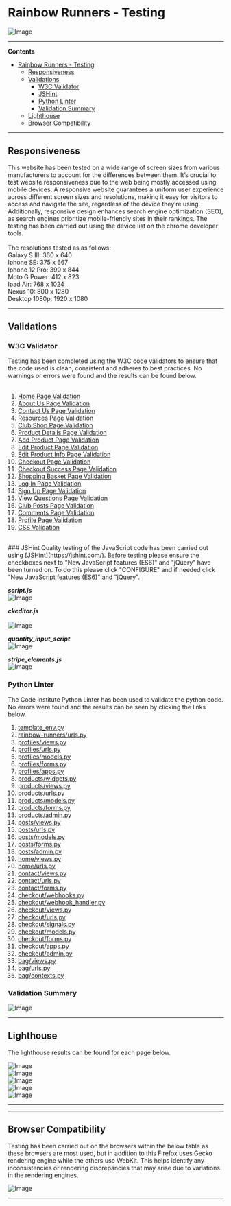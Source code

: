 # Rainbow Runners - Testing
![Image](resources/mockup.png)
***
**Contents**
- [Rainbow Runners - Testing](#rainbow-runners---testing)
  - [Responsiveness](#responsiveness)
  - [Validations](#validations)
    - [W3C Validator](#w3c-validator)
    - [JSHint](#jshint)
    - [Python Linter](#python-linter)
    - [Validation Summary](#validation-summary)
  - [Lighthouse](#lighthouse)
  - [Browser Compatibility](#browser-compatibility)
***
## Responsiveness
This website has been tested on a wide range of screen sizes from various manufacturers to account for the differences between them. It’s crucial to test website responsiveness due to the web being mostly accessed using mobile devices. A responsive website guarantees a uniform user experience across different screen sizes and resolutions, making it easy for visitors to access and navigate the site, regardless of the device they’re using. Additionally, responsive design enhances search engine optimization (SEO), as search engines prioritize mobile-friendly sites in their rankings. The testing has been carried out using the device list on the chrome developer tools.
<br>
<br>
The resolutions tested as as follows:<br>
Galaxy S III: 360 x 640<br>
Iphone SE: 375 x 667<br>
Iphone 12 Pro: 390 x 844<br>
Moto G Power: 412 x 823<br>
Ipad Air: 768 x 1024<br>
Nexus 10: 800 x 1280<br>
Desktop 1080p: 1920 x 1080<br>


***
## Validations
### W3C Validator
Testing has been completed using the W3C code validators to ensure that the code used is clean, consistent and adheres to best practices. No warnings or errors were found and the results can be found below.<br>
<br>
1. [Home Page Validation](resources/validations/home-page.PNG)
2. [About Us Page Validation](resources/validations/about-us.PNG)
3. [Contact Us Page Validation](resources/validations/contact-us.PNG)
4. [Resources Page Validation](resources/validations/resources.PNG)
5. [Club Shop Page Validation](resources/validations/club-shop.PNG)
6. [Product Details Page Validation](resources/validations/product-detail.PNG)
7. [Add Product Page Validation](resources/validations/add-product.PNG)
8. [Edit Product Page Validation](resources/validations/edit-product.PNG)
9. [Edit Product Info Page Validation](resources/validations/edit-product-info.PNG)
10. [Checkout Page Validation](resources/validations/checkout.PNG)
11. [Checkout Success Page Validation](resources/validations/checkout-success.PNG)
12. [Shopping Basket Page Validation](resources/validations/shopping-basket.PNG)
13. [Log In Page Validation](resources/validations/login.PNG)
14. [Sign Up Page Validation](resources/validations/sign-up.PNG)
15. [View Questions Page Validation](resources/validations/view-questions.PNG)
16. [Club Posts Page Validation](resources/validations/club-posts.PNG)
17. [Comments Page Validation](resources/validations/comments.PNG)
18. [Profile Page Validation](resources/validations/profile.PNG)
19. [CSS Validation](resources/validations/css-validation.PNG)
<br>
### JSHint
Quality testing of the JavaScript code has been carried out using [JSHint](https://jshint.com/). Before testing please ensure the checkboxes next to "New JavaScript features (ES6)" and "jQuery" have been turned on. To do this please click "CONFIGURE" and if needed click "New JavaScript features (ES6)" and "jQuery".

**_script.js_**<br>
![Image](resources/validations/scripts.PNG)

**_ckeditor.js_**<br>   
![Image](resources/validations/ckeditor.PNG)

**_quantity_input_script_**<br>
![Image](resources/validations/quantity-input.PNG)                                           

**_stripe_elements.js_**<br>
![Image](Resources/validations/stripe.PNG)

### Python Linter                                                   
The Code Institute Python Linter has been used to validate the python code. No errors were found and the results can be seen by clicking the links below.<br>
1. [template_env.py](resources/validations/python-linter/template_env.PNG)
2. [rainbow-runners/urls.py](resources/validations/python-linter/urls.PNG)
3. [profiles/views.py](resources/validations/python-linter/profiles-views.PNG)
4. [profiles/urls.py](resources/validations/python-linter/profiles-urls.PNG)
5. [profiles/models.py](resources/validations/python-linter/profiles-models.PNG)
6. [profiles/forms.py](resources/validations/python-linter/profiles-forms.PNG)
7. [profiles/apps.py](resources/validations/python-linter/profiles-apps.PNG)
8. [products/widgets.py](resources/validations/python-linter/products-widgets.PNG)
9. [products/views.py](resources/validations/python-linter/products-views.PNG)
10. [products/urls.py](resources/validations/python-linter/products-urls.PNG)
11. [products/models.py](resources/validations/python-linter/products-models.PNG)
12. [products/forms.py](resources/validations/python-linter/products-forms.PNG)
13. [products/admin.py](resources/validations/python-linter/products-admin.PNG)
14. [posts/views.py](resources/validations/python-linter/posts-views.PNG)
15. [posts/urls.py](resources/validations/python-linter/posts-urls.PNG)
16. [posts/models.py](resources/validations/python-linter/posts-models.PNG)
17. [posts/forms.py](resources/validations/python-linter/posts-forms.PNG)
18. [posts/admin.py](resources/validations/python-linter/posts-admin.PNG)
19. [home/views.py](resources/validations/python-linter/home-views.PNG)
20. [home/urls.py](resources/validations/python-linter/home-urls.PNG)
21. [contact/views.py](resources/validations/python-linter/contact-views.PNG)
22. [contact/urls.py](resources/validations/python-linter/contact-urls.PNG)
23. [contact/forms.py](resources/validations/python-linter/contact-forms.PNG)
24. [checkout/webhooks.py](resources/validations/python-linter/checkout-webhooks.PNG)
25. [checkout/webhook_handler.py](resources/validations/python-linter/checkout-webhook-handler.PNG)
26. [checkout/views.py](resources/validations/python-linter/checkout-views.PNG)
27. [checkout/urls.py](resources/validations/python-linter/checkout-urls.PNG)
28. [checkout/signals.py](resources/validations/python-linter/checkout-signals.PNG)
29. [checkout/models.py](resources/validations/python-linter/checkout-models.PNG)
30. [checkout/forms.py](resources/validations/python-linter/checkout-forms.PNG)
31. [checkout/apps.py](resources/validations/python-linter/checkout-apps.PNG)
32. [checkout/admin.py](resources/validations/python-linter/checkout-admin.PNG)
33. [bag/views.py](resources/validations/python-linter/bag-views.PNG)
34. [bag/urls.py](resources/validations/python-linter/bag-urls.PNG)
35. [bag/contexts.py](resources/validations/python-linter/bag-contexts.PNG)              
### Validation Summary
![Image](resources/validations/validation-summary.PNG)
***
## Lighthouse                                             
The lighthouse results can be found for each page below.                        

![Image](resources/lighthouse/lighthouse-test-one.PNG)                   
![Image](resources/lighthouse/lighthouse-test-two.PNG)                         
![Image](resources/lighthouse/lighthouse-test-three.PNG)                         
![Image](resources/lighthouse/lighthouse-test-four.PNG)                          
![Image](resources/lighthouse/lighthouse-test-five.PNG)                           
***


***
## Browser Compatibility
Testing has been carried out on the browsers within the below table as these browsers are most used, but in addition to this Firefox uses Gecko rendering engine while the others use WebKit. This helps identify any inconsistencies or rendering discrepancies that may arise due to variations in the rendering engines.        
                                                                    
![Image](resources/browser-compatibility.PNG)
***


